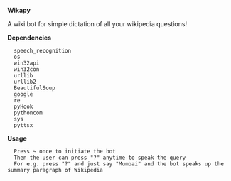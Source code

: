 **Wikapy**

A wiki bot for simple dictation of all your wikipedia questions! 

**Dependencies**
```
  speech_recognition
  os
  win32api
  win32con
  urllib
  urllib2
  BeautifulSoup
  google
  re
  pyHook
  pythoncom
  sys
  pyttsx
```
**Usage**
```
  Press ~ once to initiate the bot
  Then the user can press "?" anytime to speak the query 
  For e.g. press "?" and just say "Mumbai" and the bot speaks up the summary paragraph of Wikipedia
```  